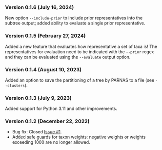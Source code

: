### Version 0.1.6 (July 16, 2024) ###
New option `--include-prior` to include prior representatives into the subtree output; added ability to evaluate a single prior representative.

### Version 0.1.5 (February 27, 2024) ###
Added a new feature that evaluates how representative a set of taxa is! The representatives for evaluation need to be indicated with the `--prior` regex and they can be evaluated using the `--evaluate` output option.

### Version 0.1.4 (August 10, 2023) ###
Added an option to save the partitioning of a tree by PARNAS to a file (see `--clusters`).

### Version 0.1.3 (July 9, 2023) ###
Added support for Python 3.11 and other improvements.

### Version 0.1.2 (December 22, 2022) ###
- Bug fix: Closed [Issue #1](https://github.com/flu-crew/parnas/issues/1).
- Added safe guards for taxon weights: negative weights or weights exceeding 1000 are no longer allowed.
